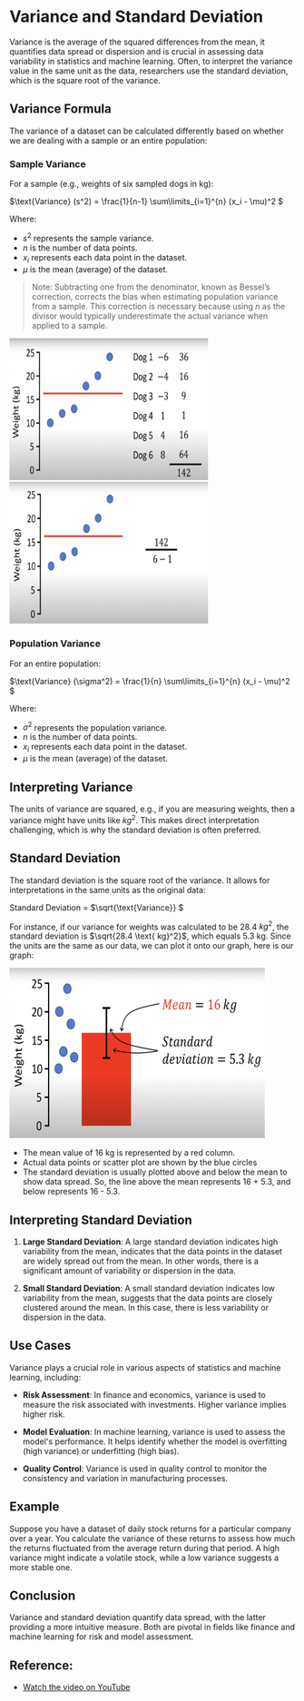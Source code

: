 # Variance and Standard Deviation

Variance is the average of the squared differences from the mean, it quantifies data spread or dispersion and is crucial in assessing data variability in statistics and machine learning. Often, to interpret the variance value in the same unit as the data, researchers use the standard deviation, which is the square root of the variance.

## Variance Formula
The variance of a dataset can be calculated differently based on whether we are dealing with a sample or an entire population:
### Sample Variance
For a sample (e.g., weights of six sampled dogs in kg):

$\text{Variance} (s^2) = \frac{1}{n-1} \sum\limits_{i=1}^{n} (x_i - \mu)^2 \$

Where:
- $s^2$ represents the sample variance.
- $n$ is the number of data points.
- $x_i$ represents each data point in the dataset.
- $\mu$ is the mean (average) of the dataset.
  
> Note: Subtracting one from the denominator, known as Bessel’s correction, corrects the bias when estimating population variance from a sample. This correction is necessary because using $n$ as the divisor would typically underestimate the actual variance when applied to a sample.
>

<img src="variance_numerator.png" width="350" height="250" alt="variance_numerator"> <img src="variance_denominator.png" width="350" height="250" alt="variance_denominator">
### Population Variance
For an entire population:

$\text{Variance} (\sigma^2) = \frac{1}{n} \sum\limits_{i=1}^{n} (x_i - \mu)^2 \$

Where:
- $\sigma^2$ represents the population variance.
- $n$ is the number of data points.
- $x_i$ represents each data point in the dataset.
- $\mu$ is the mean (average) of the dataset.

## Interpreting Variance
The units of variance are squared, e.g., if you are measuring weights, then a variance might have units like $kg^2$. This makes direct interpretation challenging, which is why the standard deviation is often preferred.
## Standard Deviation
The standard deviation is the square root of the variance. It allows for interpretations in the same units as the original data:

Standard Deviation = $\sqrt{\text{Variance}} \$

For instance, if our variance for weights was calculated to be 28.4 $kg^2$, the standard deviation is $\sqrt{28.4 \text{ kg}^2}$, which equals 5.3 kg.
Since the units are the same as our data, we can plot it onto our graph, here is our graph:

<img src="standard_deviation.png" width="450" height="300" alt="standard_deviation">

- The mean value of 16 kg is represented by a red column.
- Actual data points or scatter plot are shown by the blue circles
- The standard deviation is usually plotted above and below the mean to show data spread. So, the line above the mean represents 16 + 5.3, and below represents 16 - 5.3.




## Interpreting Standard Deviation


1. **Large Standard Deviation**:  A large standard deviation indicates high variability from the mean, indicates that the data points in the dataset are widely spread out from the mean. In other words, there is a significant amount of variability or dispersion in the data.

2. **Small Standard Deviation**: A small standard deviation indicates low variability from the mean, suggests that the data points are closely clustered around the mean. In this case, there is less variability or dispersion in the data.

## Use Cases

Variance plays a crucial role in various aspects of statistics and machine learning, including:

- **Risk Assessment**: In finance and economics, variance is used to measure the risk associated with investments. Higher variance implies higher risk.

- **Model Evaluation**: In machine learning, variance is used to assess the model's performance. It helps identify whether the model is overfitting (high variance) or underfitting (high bias).

- **Quality Control**: Variance is used in quality control to monitor the consistency and variation in manufacturing processes.

## Example

Suppose you have a dataset of daily stock returns for a particular company over a year. You calculate the variance of these returns to assess how much the returns fluctuated from the average return during that period. A high variance might indicate a volatile stock, while a low variance suggests a more stable one.
## Conclusion
Variance and standard deviation quantify data spread, with the latter providing a more intuitive measure. Both are pivotal in fields like finance and machine learning for risk and model assessment.
## Reference:
- [Watch the video on YouTube](https://www.youtube.com/watch?v=x0rmUXWtSS8)
